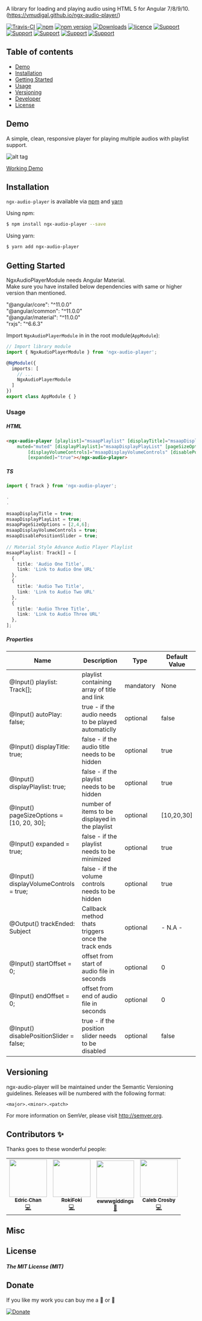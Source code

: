 
A library for loading and playing audio using HTML 5 for Angular 7/8/9/10.  
(https://vmudigal.github.io/ngx-audio-player/)

[![Travis-CI](https://travis-ci.com/vmudigal/ngx-audio-player.svg?branch=master)](https://travis-ci.com/vmudigal/ngx-audio-player.svg?branch=master) [![npm](https://img.shields.io/badge/demo-online-ed1c46.svg?colorB=orange)](https://vmudigal.github.io/ngx-audio-player/) [![npm version](https://img.shields.io/npm/v/ngx-audio-player.svg?colorB=red)](https://www.npmjs.com/package/ngx-audio-player) [![Downloads](https://img.shields.io/npm/dm/ngx-audio-player.svg?colorB=48C9B0)](https://www.npmjs.com/package/ngx-audio-player) [![licence](https://img.shields.io/npm/l/ngx-audio-player.svg?colorB=yellow)](https://www.npmjs.com/package/ngx-audio-player) [![Support](https://img.shields.io/badge/support-Angular%207%2B-blue.svg)](https://www.npmjs.com/package/ngx-audio-player/v/7.2.0) [![Support](https://img.shields.io/badge/support-Angular%208+-brown.svg)](https://www.npmjs.com/package/ngx-audio-player/v/8.1.1) [![Support](https://img.shields.io/badge/support-Angular%209+-black.svg)](https://www.npmjs.com/package/ngx-audio-player/v/9.2.0) [![Support](https://img.shields.io/badge/support-Angular%2010+-teal.svg)](https://www.npmjs.com/package/ngx-audio-player/v/10.1.1) [![Support](https://img.shields.io/badge/support-Angular%2010+-grey.svg)](https://www.npmjs.com/package/ngx-audio-player/v/11.0.0)


## Table of contents

- [Demo](#demo)
- [Installation](#installation)
- [Getting Started](#getting-started)
- [Usage](#usage)
- [Versioning](#versioning)
- [Developer](#developer)
- [License](#license)

## Demo

A simple, clean, responsive player for playing multiple audios with playlist support.

![alt tag](https://github.com/vmudigal/ngx-audio-player/blob/master/docs/images/advanced-player.png?raw=true)

[Working Demo](https://vmudigal.github.io/ngx-audio-player/)

## Installation

`ngx-audio-player` is available via [npm](https://www.npmjs.com/package/ngx-audio-player) and [yarn](https://yarnpkg.com/en/package/ngx-audio-player)

Using npm:
```bash
$ npm install ngx-audio-player --save
```

Using yarn:
```bash
$ yarn add ngx-audio-player
```

## Getting Started

NgxAudioPlayerModule needs Angular Material.   
Make sure you have installed below dependencies with same or higher version than mentioned.   
   
"@angular/core": "^11.0.0"   
"@angular/common": "^11.0.0"   
"@angular/material": "^11.0.0"   
"rxjs": "^6.6.3"   
   
Import `NgxAudioPlayerModule` in  in the root module(`AppModule`):   
   
```typescript   
// Import library module
import { NgxAudioPlayerModule } from 'ngx-audio-player';

@NgModule({
  imports: [
    // ...
    NgxAudioPlayerModule
  ]
})
export class AppModule { }
```
   
### Usage    
   
##### HTML   

```html
<ngx-audio-player [playlist]="msaapPlaylist" [displayTitle]="msaapDisplayTitle" [autoPlay]="false" 
    muted="muted" [displayPlaylist]="msaapDisplayPlayList" [pageSizeOptions]="pageSizeOptions" (trackEnded)="onEnded($event)"
        [displayVolumeControls]="msaapDisplayVolumeControls" [disablePositionSlider]="msaapDisablePositionSlider" 
        [expanded]="true"></ngx-audio-player> 
```
   
##### TS   

```ts
import { Track } from 'ngx-audio-player';   
   
.   
.   

msaapDisplayTitle = true;
msaapDisplayPlayList = true;
msaapPageSizeOptions = [2,4,6];
msaapDisplayVolumeControls = true;
msaapDisablePositionSlider = true;
   
// Material Style Advance Audio Player Playlist
msaapPlaylist: Track[] = [
  {
    title: 'Audio One Title',
    link: 'Link to Audio One URL'
  },
  {
    title: 'Audio Two Title',
    link: 'Link to Audio Two URL'
  },
  {
    title: 'Audio Three Title',
    link: 'Link to Audio Three URL'
  },
];
```   

##### Properties   

| Name                                       | Description                                         | Type      | Default Value |
|--------------------------------------------|-----------------------------------------------------|-----------|---------------|
| @Input() playlist: Track[];                | playlist containing array of title and link         | mandatory | None          |
| @Input() autoPlay: false;                  | true - if the audio needs to be played automaticlly | optional  | false         |
| @Input() displayTitle: true;               | false - if the audio title needs to be hidden       | optional  | true          |
| @Input() displayPlaylist: true;            | false - if the playlist needs to be hidden          | optional  | true          |
| @Input() pageSizeOptions = [10, 20, 30];   | number of items to be displayed in the playlist     | optional  | [10,20,30]    |
| @Input() expanded = true;                  | false - if the playlist needs to be minimized       | optional  | true          |
| @Input() displayVolumeControls = true;     | false - if the volume controls needs to be hidden   | optional  | true          |
| @Output() trackEnded: Subject<string>      | Callback method thats triggers once the track ends  | optional  | - N.A -       |
| @Input() startOffset = 0;                  | offset from start of audio file in seconds          | optional  | 0             |
| @Input() endOffset = 0;                    | offset from end of audio file in seconds            | optional  | 0             |
| @Input() disablePositionSlider = false;    | true - if the position slider needs to be disabled  | optional  | false         |
 

## Versioning

ngx-audio-player will be maintained under the Semantic Versioning guidelines.
Releases will be numbered with the following format:

`<major>.<minor>.<patch>`

For more information on SemVer, please visit http://semver.org.

## Contributors ✨
Thanks goes to these wonderful people:   

<!-- ALL-CONTRIBUTORS-LIST:START - Do not remove or modify this section -->
<!-- prettier-ignore-start -->
<!-- markdownlint-disable -->   

<table align="center">
<tr>
<td align="center"><a href="https://github.com/EdricChan03"><img src="https://avatars.githubusercontent.com/u/20047125?v=4" width="100px;"  alt=""/><br /><sub><b>Edric Chan</b></sub></a><br /><a href="https://github.com/vmudigal/ngx-audio-player/commits?author=EdricChan03" title="Code">💻</a></td>
<td align="center"><a href="https://github.com/RokiFoki"><img src="https://avatars3.githubusercontent.com/u/9476596?v=4" width="100px;"  alt=""/><br /><sub><b>RokiFoki</b></sub></a><br /><a href="https://github.com/vmudigal/ngx-audio-player/commits?author=RokiFoki" title="Code">💻</a></td>
<td align="center"><a href="https://github.com/ewwwgiddings"><img src="https://avatars.githubusercontent.com/u/26286559?v=4" width="100px;"  alt=""/><br /><sub><b>ewwwgiddings</b></sub></a><br /><a  href="https://github.com/vmudigal/ngx-audio-player/commits?author=ewwwgiddings"  title="Documentation">📖</a></td>
<td align="center"><a href="https://github.com/cicsolutions"><img src="https://avatars1.githubusercontent.com/u/5200361?v=4" width="100px;"  alt=""/><br /><sub><b>Caleb Crosby</b></sub></a><br /><a href="https://github.com/vmudigal/ngx-audio-player/commits?author=cicsolutions" title="Code">💻</a></td>
</tr>
</table>  

<!-- markdownlint-enable -->
<!-- prettier-ignore-end -->
<!-- ALL-CONTRIBUTORS-LIST:END -->

## Misc


## License

##### The MIT License (MIT)

## Donate

If you like my work you can buy me a :beer: or :pizza:

[![Donate](https://img.shields.io/badge/Donate-PayPal-green.svg)](https://www.paypal.me/mudigal)
